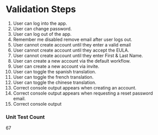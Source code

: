 # Validation Steps

1. User can log into the app.
2. User can change password.
3. User can log out of the app.
4. Remember me disabled remove email after user logs out.
5. User cannot create account until they enter a valid email
6. User cannot create account until they accept the EULA.
7. User cannot create account until they enter First & Last Name.
8. User can create a new account via the default workflow.
9. User can create a new account via invite.
10. User can toggle the spanish translation.
11. User can toggle the french translation.
12. User can toggle the chinese translation.
13. Correct console output appears when creating an account.
14. Correct console output appears when requesting a reset password email.
15. Correct console output 

### Unit Test Count
67 
